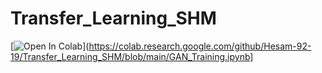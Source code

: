 # Transfer_Learning_SHM
[![Open In Colab](https://colab.research.google.com/assets/colab-badge.svg)](https://colab.research.google.com/github/Hesam-92-19/Transfer_Learning_SHM/blob/main/GAN_Training.ipynb]

